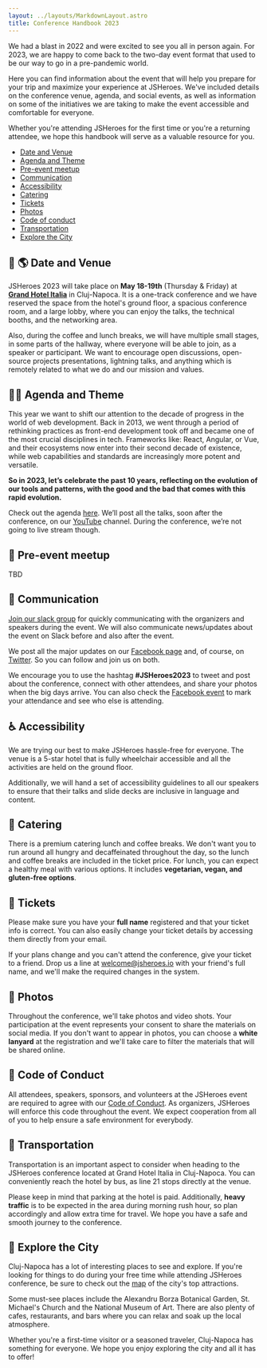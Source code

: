 ```yaml
---
layout: ../layouts/MarkdownLayout.astro
title: Conference Handbook 2023
---
```


We had a blast in 2022 and were excited to see you all in person again. For 2023, we are happy to come back to the two-day event format that used to be our way to go in a pre-pandemic world.

Here you can find information about the event that will help you prepare for your trip and maximize your experience at JSHeroes. We've included details on the conference venue, agenda, and social events, as well as information on some of the initiatives we are taking to make the event accessible and comfortable for everyone.

Whether you're attending JSHeroes for the first time or you're a returning attendee, we hope this handbook will serve as a valuable resource for you.

- [Date and Venue](#--date-and-venue)
- [Agenda and Theme](#-agenda-and-theme)
- [Pre-event meetup](#-pre-event-meetup)
- [Communication](#-communication)
- [Accessibility](#-accessibility)
- [Catering](#-catering)
- [Tickets](#-tickets)
- [Photos](#-photos)
- [Code of conduct](#--code-of-conduct)
- [Transportation](#-transportation)
- [Explore the City](#-explore-the-city)


## 📆 🌎 Date and Venue 
JSHeroes 2023 will take place on <b>May 18-19th</b> (Thursday & Friday) at <b>[Grand Hotel Italia](https://www.google.com/maps/place/Grand+Hotel+Italia)</b> in Cluj-Napoca. It is a one-track conference and we have reserved the space from the hotel's ground floor, a spacious conference room, and a large lobby, where you can enjoy the talks, the technical booths, and the networking area.

Also, during the coffee and lunch breaks, we will have multiple small stages, in some parts of the hallway, where everyone will be able to join, as a speaker or participant. We want to encourage open discussions, open-source projects presentations, lightning talks, and anything which is remotely related to what we do and our mission and values.


## 📒✨ Agenda and Theme 
This year we want to shift our attention to the decade of progress in the world of web development. Back in 2013, we went through a period of rethinking practices as front-end development took off and became one of the most crucial disciplines in tech. Frameworks like: React, Angular, or Vue, and their ecosystems now enter into their second decade of existence, while web capabilities and standards are increasingly more potent and versatile.

<b>So in 2023, let’s celebrate the past 10 years, reflecting on the evolution of our tools and patterns, with the good and the bad that comes with this rapid evolution.</b>

Check out the agenda [here](https://jsheroes.io/#agenda). We’ll post all the talks, soon after the conference, on our [YouTube](https://www.youtube.com/channel/UCeJEpnvZhG-VwGpzrzYLidQ) channel. During the conference, we’re not going to live stream though.


## 🎤 Pre-event meetup
TBD

## 📢 Communication
[Join our slack group](https://join.slack.com/t/js-heroes/shared_invite/zt-7dyi0itf-V~8Z7BUJpFm9ymgHjUwf7A) for quickly communicating with the organizers and speakers during the event. We will also communicate news/updates about the event on Slack before and also after the event.

We post all the major updates on our [Facebook page](https://jsheroes.us13.list-manage.com/track/click?u=cddb62796e4d8e081f090ef4c&id=d0561fa577&e=9ee7422b32) and, of course, on [Twitter](https://jsheroes.us13.list-manage.com/track/click?u=cddb62796e4d8e081f090ef4c&id=8e9b0fca18&e=9ee7422b32). So you can follow and join us on both. 

We encourage you to use the hashtag <b>#JSHeroes2023</b> to tweet and post about the conference, connect with other attendees, and share your photos when the big days arrive. You can also check the [Facebook event](https://jsheroes.us13.list-manage.com/track/click?u=cddb62796e4d8e081f090ef4c&id=05b8237c7c&e=9ee7422b32) to mark your attendance and see who else is attending.


## ♿ Accessibility  
We are trying our best to make JSHeroes hassle-free for everyone. The venue is a 5-star hotel that is fully wheelchair accessible and all the activities are held on the ground floor. 

Additionally, we will hand a set of accessibility guidelines to all our speakers to ensure that their talks and slide decks are inclusive in language and content.

## 🍎 Catering
There is a premium catering lunch and coffee breaks. We don't want you to run around all hungry and decaffeinated throughout the day, so the lunch and coffee breaks are included in the ticket price. For lunch, you can expect a healthy meal with various options. It includes <b>vegetarian, vegan, and gluten-free options</b>.

## 🎫 Tickets
Please make sure you have your <b>full name</b> registered and that your ticket info is correct. You can also easily change your ticket details by accessing them directly from your email. 

If your plans change and you can't attend the conference, give your ticket to a friend. Drop us a line at welcome@jsheroes.io with your friend's full name, and we'll make the required changes in the system.

## 📸 Photos
Throughout the conference, we'll take photos and video shots. Your participation at the event represents your consent to share the materials on social media. If you don't want to appear in photos, you can choose a <b>white lanyard</b> at the registration and we'll take care to filter the materials that will be shared online.
 
## 🤝  Code of Conduct  
All attendees, speakers, sponsors, and volunteers at the JSHeroes event are required to agree with our [Code of Conduct](https://jsheroes.io/code-of-conduct). As organizers, JSHeroes will enforce this code throughout the event. We expect cooperation from all of you to help ensure a safe environment for everybody.
 

## 🚌 Transportation
Transportation is an important aspect to consider when heading to the JSHeroes conference located at Grand Hotel Italia in Cluj-Napoca. You can conveniently reach the hotel by bus, as line 21 stops directly at the venue.

Please keep in mind that parking at the hotel is paid. Additionally, <b>heavy traffic</b> is to be expected in the area during morning rush hour, so plan accordingly and allow extra time for travel. We hope you have a safe and smooth journey to the conference.


## 🧭 Explore the City
 Cluj-Napoca has a lot of interesting places to see and explore. If you're looking for things to do during your free time while attending JSHeroes conference, be sure to check out the [map](https://www.google.com/maps/d/u/0/edit?mid=1dXVR24gWN2ioa3OVlJzw6nWpiwDE6uM&ll=46.764992355941025%2C23.583294000000006&z=15) of the city's top attractions.

Some must-see places include the Alexandru Borza Botanical Garden, St. Michael's Church and the National Museum of Art. There are also plenty of cafes, restaurants, and bars where you can relax and soak up the local atmosphere.

Whether you're a first-time visitor or a seasoned traveler, Cluj-Napoca has something for everyone. We hope you enjoy exploring the city and all it has to offer!
